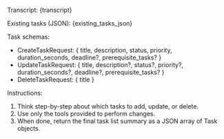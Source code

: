 Transcript:
{transcript}

Existing tasks (JSON):
{existing_tasks_json}

Task schemas:
- CreateTaskRequest: { title, description, status, priority, duration_seconds, deadline?, prerequisite_tasks? }
- UpdateTaskRequest: { title, description?, status?, priority?, duration_seconds?, deadline?, prerequisite_tasks? }
- DeleteTaskRequest: { title }

Instructions:
1) Think step-by-step about which tasks to add, update, or delete.
2) Use only the tools provided to perform changes.
3) When done, return the final task list summary as a JSON array of Task objects.

